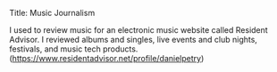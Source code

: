 Title: Music Journalism

I used to review music for an electronic music website called Resident Advisor.
I reviewed albums and singles, live events and club nights, festivals,
and music tech products.
(https://www.residentadvisor.net/profile/danielpetry)
